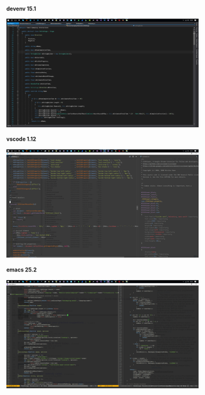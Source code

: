 #### devenv 15.1

![screenhot](https://raw.githubusercontent.com/miled/editors.cfg/master/devenv.png)

#### vscode 1.12

![screenhot](https://raw.githubusercontent.com/miled/editors.cfg/master/vscode.png)

#### emacs 25.2

![screenhot](https://raw.githubusercontent.com/miled/editors.cfg/master/emacs.png)
